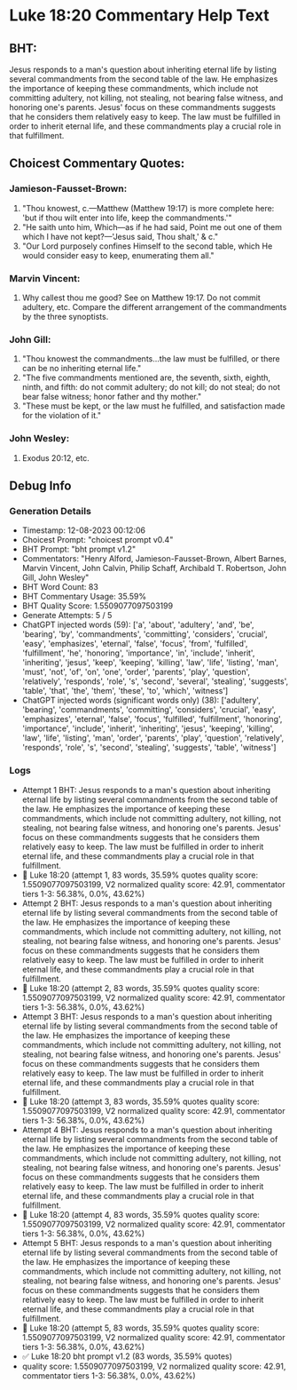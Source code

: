 # Luke 18:20 Commentary Help Text

## BHT:
Jesus responds to a man's question about inheriting eternal life by listing several commandments from the second table of the law. He emphasizes the importance of keeping these commandments, which include not committing adultery, not killing, not stealing, not bearing false witness, and honoring one's parents. Jesus' focus on these commandments suggests that he considers them relatively easy to keep. The law must be fulfilled in order to inherit eternal life, and these commandments play a crucial role in that fulfillment.

## Choicest Commentary Quotes:
### Jamieson-Fausset-Brown:
1. "Thou knowest, c.—Matthew (Matthew 19:17) is more complete here: 'but if thou wilt enter into life, keep the commandments.'" 
2. "He saith unto him, Which—as if he had said, Point me out one of them which I have not kept?—'Jesus said, Thou shalt,' & c."
3. "Our Lord purposely confines Himself to the second table, which He would consider easy to keep, enumerating them all."

### Marvin Vincent:
1. Why callest thou me good? See on Matthew 19:17. 
Do not commit adultery, etc. Compare the different arrangement of the commandments by the three synoptists.


### John Gill:
1. "Thou knowest the commandments...the law must be fulfilled, or there can be no inheriting eternal life." 
2. "The five commandments mentioned are, the seventh, sixth, eighth, ninth, and fifth: do not commit adultery; do not kill; do not steal; do not bear false witness; honor father and thy mother."
3. "These must be kept, or the law must he fulfilled, and satisfaction made for the violation of it."

### John Wesley:
1. Exodus 20:12, etc.



## Debug Info
### Generation Details
- Timestamp: 12-08-2023 00:12:06
- Choicest Prompt: "choicest prompt v0.4"
- BHT Prompt: "bht prompt v1.2"
- Commentators: "Henry Alford, Jamieson-Fausset-Brown, Albert Barnes, Marvin Vincent, John Calvin, Philip Schaff, Archibald T. Robertson, John Gill, John Wesley"
- BHT Word Count: 83
- BHT Commentary Usage: 35.59%
- BHT Quality Score: 1.5509077097503199
- Generate Attempts: 5 / 5
- ChatGPT injected words (59):
	['a', 'about', 'adultery', 'and', 'be', 'bearing', 'by', 'commandments', 'committing', 'considers', 'crucial', 'easy', 'emphasizes', 'eternal', 'false', 'focus', 'from', 'fulfilled', 'fulfillment', 'he', 'honoring', 'importance', 'in', 'include', 'inherit', 'inheriting', 'jesus', 'keep', 'keeping', 'killing', 'law', 'life', 'listing', 'man', 'must', 'not', 'of', 'on', 'one', 'order', 'parents', 'play', 'question', 'relatively', 'responds', 'role', 's', 'second', 'several', 'stealing', 'suggests', 'table', 'that', 'the', 'them', 'these', 'to', 'which', 'witness']
- ChatGPT injected words (significant words only) (38):
	['adultery', 'bearing', 'commandments', 'committing', 'considers', 'crucial', 'easy', 'emphasizes', 'eternal', 'false', 'focus', 'fulfilled', 'fulfillment', 'honoring', 'importance', 'include', 'inherit', 'inheriting', 'jesus', 'keeping', 'killing', 'law', 'life', 'listing', 'man', 'order', 'parents', 'play', 'question', 'relatively', 'responds', 'role', 's', 'second', 'stealing', 'suggests', 'table', 'witness']

### Logs
- Attempt 1 BHT: Jesus responds to a man's question about inheriting eternal life by listing several commandments from the second table of the law. He emphasizes the importance of keeping these commandments, which include not committing adultery, not killing, not stealing, not bearing false witness, and honoring one's parents. Jesus' focus on these commandments suggests that he considers them relatively easy to keep. The law must be fulfilled in order to inherit eternal life, and these commandments play a crucial role in that fulfillment.
- 🔄 Luke 18:20 (attempt 1, 83 words, 35.59% quotes quality score: 1.5509077097503199, V2 normalized quality score: 42.91, commentator tiers 1-3: 56.38%, 0.0%, 43.62%)
- Attempt 2 BHT: Jesus responds to a man's question about inheriting eternal life by listing several commandments from the second table of the law. He emphasizes the importance of keeping these commandments, which include not committing adultery, not killing, not stealing, not bearing false witness, and honoring one's parents. Jesus' focus on these commandments suggests that he considers them relatively easy to keep. The law must be fulfilled in order to inherit eternal life, and these commandments play a crucial role in that fulfillment.
- 🔄 Luke 18:20 (attempt 2, 83 words, 35.59% quotes quality score: 1.5509077097503199, V2 normalized quality score: 42.91, commentator tiers 1-3: 56.38%, 0.0%, 43.62%)
- Attempt 3 BHT: Jesus responds to a man's question about inheriting eternal life by listing several commandments from the second table of the law. He emphasizes the importance of keeping these commandments, which include not committing adultery, not killing, not stealing, not bearing false witness, and honoring one's parents. Jesus' focus on these commandments suggests that he considers them relatively easy to keep. The law must be fulfilled in order to inherit eternal life, and these commandments play a crucial role in that fulfillment.
- 🔄 Luke 18:20 (attempt 3, 83 words, 35.59% quotes quality score: 1.5509077097503199, V2 normalized quality score: 42.91, commentator tiers 1-3: 56.38%, 0.0%, 43.62%)
- Attempt 4 BHT: Jesus responds to a man's question about inheriting eternal life by listing several commandments from the second table of the law. He emphasizes the importance of keeping these commandments, which include not committing adultery, not killing, not stealing, not bearing false witness, and honoring one's parents. Jesus' focus on these commandments suggests that he considers them relatively easy to keep. The law must be fulfilled in order to inherit eternal life, and these commandments play a crucial role in that fulfillment.
- 🔄 Luke 18:20 (attempt 4, 83 words, 35.59% quotes quality score: 1.5509077097503199, V2 normalized quality score: 42.91, commentator tiers 1-3: 56.38%, 0.0%, 43.62%)
- Attempt 5 BHT: Jesus responds to a man's question about inheriting eternal life by listing several commandments from the second table of the law. He emphasizes the importance of keeping these commandments, which include not committing adultery, not killing, not stealing, not bearing false witness, and honoring one's parents. Jesus' focus on these commandments suggests that he considers them relatively easy to keep. The law must be fulfilled in order to inherit eternal life, and these commandments play a crucial role in that fulfillment.
- 🔄 Luke 18:20 (attempt 5, 83 words, 35.59% quotes quality score: 1.5509077097503199, V2 normalized quality score: 42.91, commentator tiers 1-3: 56.38%, 0.0%, 43.62%)
- ✅ Luke 18:20 bht prompt v1.2 (83 words, 35.59% quotes)
- quality score: 1.5509077097503199, V2 normalized quality score: 42.91, commentator tiers 1-3: 56.38%, 0.0%, 43.62%)